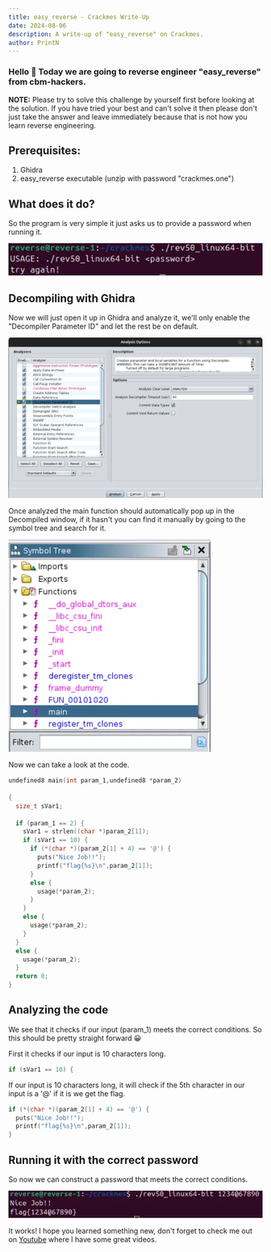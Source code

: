 ```yaml
---
title: easy_reverse - Crackmes Write-Up
date: 2024-08-06
description: A write-up of "easy_reverse" on Crackmes.
author: PrintN
---
```

### Hello 👋 Today we are going to reverse engineer "easy_reverse" from cbm-hackers.
**NOTE:** Please try to solve this challenge by yourself first before looking at the solution. If you have tried your best and can't solve it then please don't just take the answer and leave immediately because that is not how you learn reverse engineering. 


## Prerequisites:
1. Ghidra
2. easy_reverse executable (unzip with password "crackmes.one")


## What does it do?
So the program is very simple it just asks us to provide a password when running it.

<img src="1.webp" alt="Screenshot 1" />


## Decompiling with Ghidra
Now we will just open it up in Ghidra and analyze it, we'll only enable the "Decompiler Parameter ID" and let the rest be on default.

<img src="2.webp" alt="Screenshot 2" />

Once analyzed the main function should automatically pop up in the Decompiled window, if it hasn't you can find it manually by going to the symbol tree and search for it.

<img src="3.webp" alt="Screenshot 3" />

Now we can take a look at the code.
   
```c
undefined8 main(int param_1,undefined8 *param_2)

{
  size_t sVar1;

  if (param_1 == 2) {
    sVar1 = strlen((char *)param_2[1]);
    if (sVar1 == 10) {
      if (*(char *)(param_2[1] + 4) == '@') {
        puts("Nice Job!!");
        printf("flag{%s}\n",param_2[1]);
      }
      else {
        usage(*param_2);
      }
    }
    else {
      usage(*param_2);
    }
  }
  else {
    usage(*param_2);
  }
  return 0;
}
```


## Analyzing the code
We see that it checks if our input (param_1) meets the correct conditions. So this should be pretty straight forward 😀 

First it checks if our input is 10 characters long.
```c
if (sVar1 == 10) {
```
If our input is 10 characters long, it will check if the 5th character in our input is a '@' if it is we get the flag. 
```c
if (*(char *)(param_2[1] + 4) == '@') {
  puts("Nice Job!!");
  printf("flag{%s}\n",param_2[1]);
}
```


## Running it with the correct password
So now we can construct a password that meets the correct conditions.

<img src="4.webp" alt="Screenshot 4" />


It works! I hope you learned something new, don't forget to check me out on [Youtube](https://youtube.com/@PrintN42) where I have some great videos.
